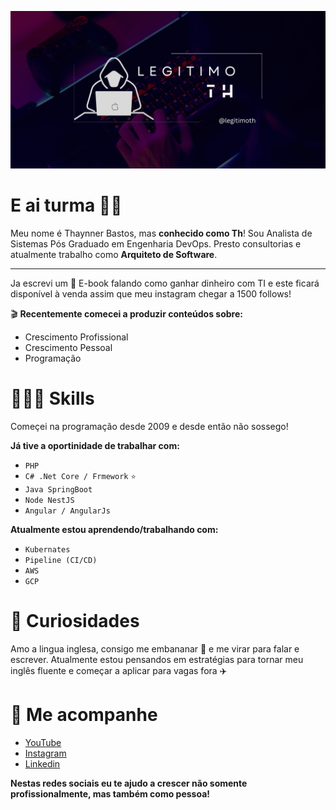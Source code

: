 ![legitimoth banner](imgs/banner.png "legitimoth banner")

# E ai turma 🙋🏻
Meu nome é Thaynner Bastos, mas **conhecido como Th**!
Sou Analista de Sistemas Pós Graduado em Engenharia DevOps.
Presto consultorias e atualmente trabalho como **Arquiteto de Software**.

---

Ja escrevi um 📘 E-book falando como ganhar dinheiro com TI e este ficará disponível à venda assim que meu instagram chegar a 1500 follows!

🎬 **Recentemente comecei a produzir conteúdos sobre:**
 - Crescimento Profissional
 - Crescimento Pessoal
 - Programação

# 🧑🏻‍💻 Skills
Começei na programação desde 2009 e desde então não sossego!

**Já tive a oportinidade de trabalhar com:**

- `PHP`
- `C# .Net Core / Frmework` <small> ⭐️ </small>
- `Java SpringBoot`
- `Node NestJS`
- `Angular / AngularJs`

**Atualmente estou aprendendo/trabalhando com:**
- `Kubernates`
- `Pipeline (CI/CD)`
- `AWS`
- `GCP`

# 👀 Curiosidades

Amo a lingua inglesa, consigo me embananar 🍌 e me virar para falar e escrever. Atualmente estou pensandos em estratégias para tornar meu inglês fluente e começar a aplicar para vagas fora ✈️

# 📲 Me acompanhe
- [YouTube](https://www.youtube.com/@legitimoth)
- [Instagram](https://www.instagram.com/legitimoth/)
- [Linkedin](https://www.linkedin.com/in/legitimoth/)

**Nestas redes sociais eu te ajudo a crescer não somente profissionalmente, mas também como pessoa!**